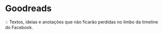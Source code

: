 # Goodreads
💡 Textos, ideias e anotações que não ficarão perdidas no limbo da timeline do Facebook.
